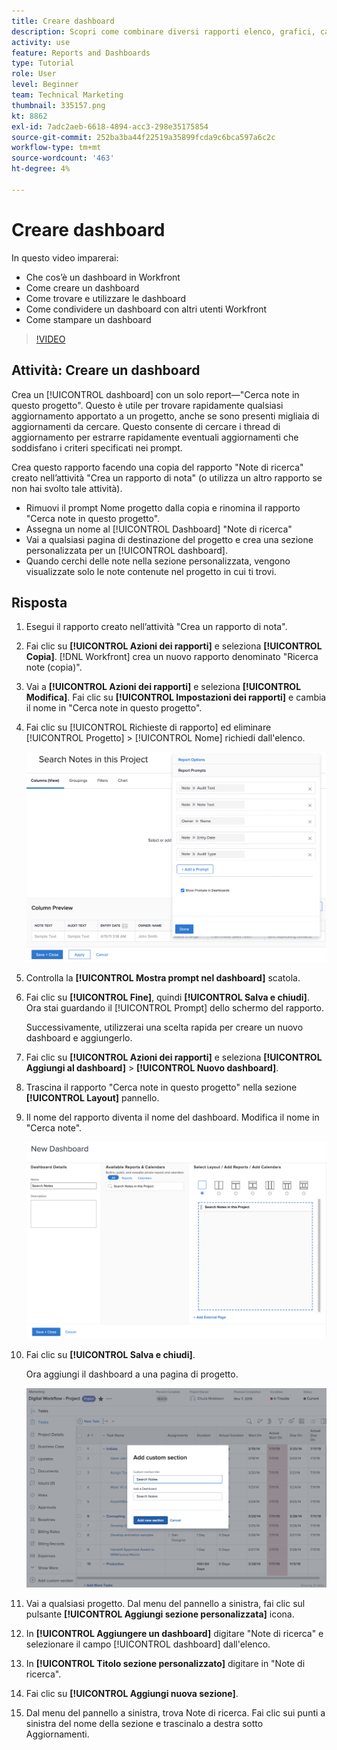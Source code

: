 ```yaml
---
title: Creare dashboard
description: Scopri come combinare diversi rapporti elenco, grafici, calendari e pagine web esterne in una dashboard in Workfront.
activity: use
feature: Reports and Dashboards
type: Tutorial
role: User
level: Beginner
team: Technical Marketing
thumbnail: 335157.png
kt: 8862
exl-id: 7adc2aeb-6618-4894-acc3-298e35175854
source-git-commit: 252ba3ba44f22519a35899fcda9c6bca597a6c2c
workflow-type: tm+mt
source-wordcount: '463'
ht-degree: 4%

---
```


# Creare dashboard

In questo video imparerai:

* Che cos’è un dashboard in Workfront
* Come creare un dashboard
* Come trovare e utilizzare le dashboard
* Come condividere un dashboard con altri utenti Workfront
* Come stampare un dashboard

>[!VIDEO](https://video.tv.adobe.com/v/335157/?quality=12)

## Attività: Creare un dashboard

Crea un [!UICONTROL dashboard] con un solo report—&quot;Cerca note in questo progetto&quot;. Questo è utile per trovare rapidamente qualsiasi aggiornamento apportato a un progetto, anche se sono presenti migliaia di aggiornamenti da cercare. Questo consente di cercare i thread di aggiornamento per estrarre rapidamente eventuali aggiornamenti che soddisfano i criteri specificati nei prompt.

Crea questo rapporto facendo una copia del rapporto &quot;Note di ricerca&quot; creato nell’attività &quot;Crea un rapporto di nota&quot; (o utilizza un altro rapporto se non hai svolto tale attività).

* Rimuovi il prompt Nome progetto dalla copia e rinomina il rapporto &quot;Cerca note in questo progetto&quot;.
* Assegna un nome al [!UICONTROL Dashboard] &quot;Note di ricerca&quot;
* Vai a qualsiasi pagina di destinazione del progetto e crea una sezione personalizzata per un [!UICONTROL dashboard].
* Quando cerchi delle note nella sezione personalizzata, vengono visualizzate solo le note contenute nel progetto in cui ti trovi.

## Risposta

1. Esegui il rapporto creato nell’attività &quot;Crea un rapporto di nota&quot;.
1. Fai clic su **[!UICONTROL Azioni dei rapporti]** e seleziona **[!UICONTROL Copia]**. [!DNL Workfront] crea un nuovo rapporto denominato &quot;Ricerca note (copia)&quot;.
1. Vai a **[!UICONTROL Azioni dei rapporti]** e seleziona **[!UICONTROL Modifica]**. Fai clic su **[!UICONTROL Impostazioni dei rapporti]** e cambia il nome in &quot;Cerca note in questo progetto&quot;.
1. Fai clic su [!UICONTROL Richieste di rapporto] ed eliminare [!UICONTROL Progetto] > [!UICONTROL Nome] richiedi dall&#39;elenco.

   ![Immagine della schermata per creare un nuovo dashboard](assets/edit-report-prompts.png)

1. Controlla la **[!UICONTROL Mostra prompt nel dashboard]** scatola.
1. Fai clic su **[!UICONTROL Fine]**, quindi **[!UICONTROL Salva e chiudi]**. Ora stai guardando il [!UICONTROL Prompt] dello schermo del rapporto.

   Successivamente, utilizzerai una scelta rapida per creare un nuovo dashboard e aggiungerlo.

1. Fai clic su **[!UICONTROL Azioni dei rapporti]** e seleziona **[!UICONTROL Aggiungi al dashboard]** > **[!UICONTROL Nuovo dashboard]**.
1. Trascina il rapporto &quot;Cerca note in questo progetto&quot; nella sezione **[!UICONTROL Layout]** pannello.
1. Il nome del rapporto diventa il nome del dashboard. Modifica il nome in &quot;Cerca note&quot;.

   ![Immagine della schermata per creare un nuovo dashboard](assets/create-dashboard.png)

1. Fai clic su **[!UICONTROL Salva e chiudi]**.

   Ora aggiungi il dashboard a una pagina di progetto.

   ![Immagine della schermata per creare un nuovo dashboard](assets/add-custom-section.png)

1. Vai a qualsiasi progetto. Dal menu del pannello a sinistra, fai clic sul pulsante **[!UICONTROL Aggiungi sezione personalizzata]** icona.
1. In **[!UICONTROL Aggiungere un dashboard]** digitare &quot;Note di ricerca&quot; e selezionare il campo [!UICONTROL dashboard] dall&#39;elenco.
1. In **[!UICONTROL Titolo sezione personalizzato]** digitare in &quot;Note di ricerca&quot;.
1. Fai clic su **[!UICONTROL Aggiungi nuova sezione]**.
1. Dal menu del pannello a sinistra, trova Note di ricerca. Fai clic sui punti a sinistra del nome della sezione e trascinalo a destra sotto Aggiornamenti.
